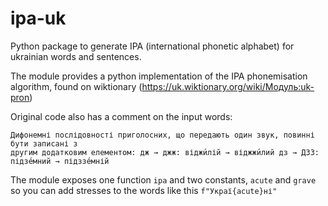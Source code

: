 # ipa-uk
Python package to generate IPA (international phonetic alphabet) for ukrainian words and sentences.

The module provides a python implementation of the IPA phonemisation algorithm, found
on wiktionary (https://uk.wiktionary.org/wiki/Модуль:uk-pron) 

Original code also has a comment on the input words:
```
Дифонемні послідовності приголосних, що передають один звук, повинні бути записані з
другим додатковим елементом: дж → джж: віджи́лій → віджжи́лий дз → ДЗЗ: підзе́мний → підззе́мній
```

The module exposes one function `ipa` and two constants, `acute` and `grave` so you can
add stresses to the words like this `f"Украї{acute}ні"`
